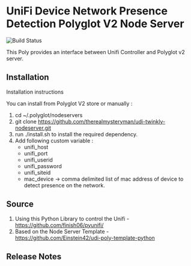 # UniFi Device Network Presence Detection Polyglot V2 Node Server

![Build Status](https://travis-ci.org/therealmysteryman/udi-twinkly-nodeserver.svg?branch=master)

This Poly provides an interface between Unifi Controller and Polyglot v2 server. 

## Installation

Installation instructions

You can install from Polyglot V2 store or manually :

1. cd ~/.polyglot/nodeservers
2. git clone https://github.com/therealmysteryman/udi-twinkly-nodeserver.git
3. run ./install.sh to install the required dependency.
4. Add following custom variable :
    - unifi_host
    - unifi_port
    - unifi_userid
    - unifi_password
    - unifi_siteid 
    - mac_device -> comma delimited list of mac address of device to detect presence on the network.

## Source

1. Using this Python Library to control the Unifi - https://github.com/finish06/pyunifi/
2. Based on the Node Server Template - https://github.com/Einstein42/udi-poly-template-python

## Release Notes
